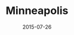 ---
title: Minneapolis
date: 2015-07-26
images: [both-front.png, both-side.png]
props: [rbb, sb, red-chucks, rainbow-tshirt, bondage-gear, white-shorts-red-stripe, harley-jacket, sombrero, studded-black-choker, earrings, aviators, pearl-necklace, rainbow-background, guitar, yellow-happy-sticker, green-mic, trumpet, freddie-mustache]
---